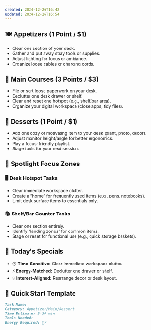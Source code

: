 ```yaml
---
created: 2024-12-26T16:42
updated: 2024-12-26T16:54
---
```


## 🍽️ Appetizers (1 Point / $1)
- Clear one section of your desk.  
- Gather and put away stray tools or supplies.  
- Adjust lighting for focus or ambiance.  
- Organize loose cables or charging cords.  

## 🍲 Main Courses (3 Points / $3)
- File or sort loose paperwork on your desk.  
- Declutter one desk drawer or shelf.  
- Clear and reset one hotspot (e.g., shelf/bar area).  
- Organize your digital workspace (close apps, tidy files).  

## 🍰 Desserts (1 Point / $1)
- Add one cozy or motivating item to your desk (plant, photo, decor).  
- Adjust monitor height/angle for better ergonomics.  
- Play a focus-friendly playlist.  
- Stage tools for your next session.  

## 🎯 **Spotlight Focus Zones**
### 🖥️ **Desk Hotspot Tasks**
- Clear immediate workspace clutter.  
- Create a “home” for frequently used items (e.g., pens, notebooks).  
- Limit desk surface items to essentials only.  

### 📚 **Shelf/Bar Counter Tasks**
- Clear one section entirely.  
- Identify “landing zones” for common items.  
- Stage or reset for functional use (e.g., quick storage baskets).  

## 🎯 Today's Specials
- 🕒 **Time-Sensitive:** Clear immediate workspace clutter.  
- ⚡ **Energy-Matched:** Declutter one drawer or shelf.  
- 💡 **Interest-Aligned:** Rearrange decor or desk layout.  

## 📝 Quick Start Template
```markdown
Task Name:  
Category: Appetizer/Main/Dessert  
Time Estimate: 5-30 min  
Tools Needed:  
Energy Required: 🧠⚡  
```